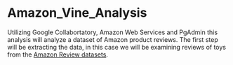 # Amazon_Vine_Analysis

Utilizing Google Collabortatory, Amazon Web Services and PgAdmin this analysis will analyze a dataset of Amazon product reviews. The first step will be extracting the data, in this case we will be examining reviews of toys from the [Amazon Review datasets](https://s3.amazonaws.com/amazon-reviews-pds/tsv/index.txt).
